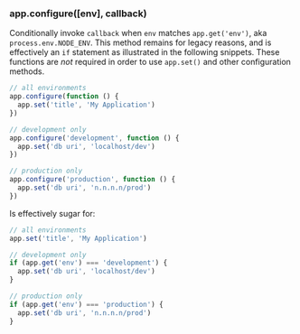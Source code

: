 <h3 id='app.configure'>app.configure([env], callback)</h3>

Conditionally invoke `callback` when `env` matches `app.get('env')`,
aka `process.env.NODE_ENV`. This method remains for legacy reasons, and is effectively
an `if` statement as illustrated in the following snippets. These functions are <em>not</em>
required in order to use `app.set()` and other configuration methods.

```js
// all environments
app.configure(function () {
  app.set('title', 'My Application')
})

// development only
app.configure('development', function () {
  app.set('db uri', 'localhost/dev')
})

// production only
app.configure('production', function () {
  app.set('db uri', 'n.n.n.n/prod')
})
```

Is effectively sugar for:

```js
// all environments
app.set('title', 'My Application')

// development only
if (app.get('env') === 'development') {
  app.set('db uri', 'localhost/dev')
}

// production only
if (app.get('env') === 'production') {
  app.set('db uri', 'n.n.n.n/prod')
}
```
